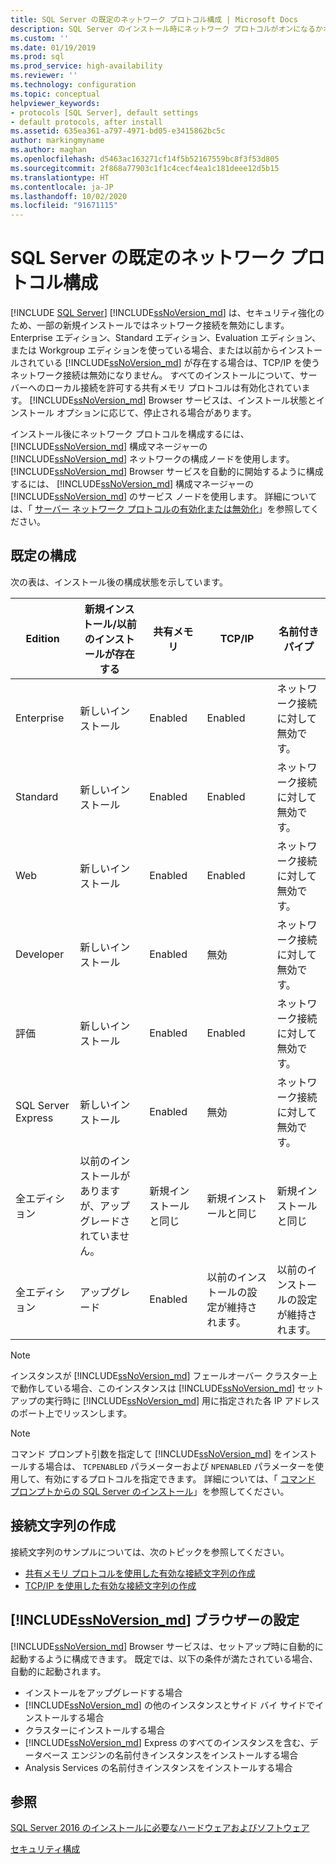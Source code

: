 ```yaml
---
title: SQL Server の既定のネットワーク プロトコル構成 | Microsoft Docs
description: SQL Server のインストール時にネットワーク プロトコルがオンになるかオフになるかに影響する要素について説明します。 インストール後にプロトコルを構成する方法について説明します。
ms.custom: ''
ms.date: 01/19/2019
ms.prod: sql
ms.prod_service: high-availability
ms.reviewer: ''
ms.technology: configuration
ms.topic: conceptual
helpviewer_keywords:
- protocols [SQL Server], default settings
- default protocols, after install
ms.assetid: 635ea361-a797-4971-bd05-e3415862bc5c
author: markingmyname
ms.author: maghan
ms.openlocfilehash: d5463ac163271cf14f5b52167559bc8f3f53d805
ms.sourcegitcommit: 2f868a77903c1f1c4cecf4ea1c181deee12d5b15
ms.translationtype: HT
ms.contentlocale: ja-JP
ms.lasthandoff: 10/02/2020
ms.locfileid: "91671115"
---
```

# <a name="default-sql-server-network-protocol-configuration"></a>SQL Server の既定のネットワーク プロトコル構成
 [!INCLUDE [SQL Server](../../includes/applies-to-version/sqlserver.md)]
[!INCLUDE[ssNoVersion_md](../../includes/ssnoversion-md.md)] は、セキュリティ強化のため、一部の新規インストールではネットワーク接続を無効にします。 Enterprise エディション、Standard エディション、Evaluation エディション、または Workgroup エディションを使っている場合、または以前からインストールされている [!INCLUDE[ssNoVersion_md](../../includes/ssnoversion-md.md)] が存在する場合は、TCP/IP を使うネットワーク接続は無効になりません。 すべてのインストールについて、サーバーへのローカル接続を許可する共有メモリ プロトコルは有効化されています。 [!INCLUDE[ssNoVersion_md](../../includes/ssnoversion-md.md)] Browser サービスは、インストール状態とインストール オプションに応じて、停止される場合があります。

インストール後にネットワーク プロトコルを構成するには、 [!INCLUDE[ssNoVersion_md](../../includes/ssnoversion-md.md)] 構成マネージャーの [!INCLUDE[ssNoVersion_md](../../includes/ssnoversion-md.md)] ネットワークの構成ノードを使用します。 [!INCLUDE[ssNoVersion_md](../../includes/ssnoversion-md.md)] Browser サービスを自動的に開始するように構成するには、 [!INCLUDE[ssNoVersion_md](../../includes/ssnoversion-md.md)] 構成マネージャーの [!INCLUDE[ssNoVersion_md](../../includes/ssnoversion-md.md)] のサービス ノードを使用します。 詳細については、「 [サーバー ネットワーク プロトコルの有効化または無効化](../../database-engine/configure-windows/enable-or-disable-a-server-network-protocol.md)」を参照してください。


## <a name="default-configuration"></a>既定の構成

次の表は、インストール後の構成状態を示しています。

|Edition | 新規インストール/以前のインストールが存在する | 共有メモリ | TCP/IP | 名前付きパイプ|
| -------- | -- | -- | -- | --  |  
|Enterprise | 新しいインストール | Enabled | Enabled | ネットワーク接続に対して無効です。|
|Standard | 新しいインストール | Enabled | Enabled | ネットワーク接続に対して無効です。|
|Web | 新しいインストール | Enabled | Enabled | ネットワーク接続に対して無効です。|
|Developer | 新しいインストール | Enabled | 無効 | ネットワーク接続に対して無効です。|
|評価 | 新しいインストール | Enabled | Enabled | ネットワーク接続に対して無効です。|
|SQL Server Express | 新しいインストール | Enabled | 無効 | ネットワーク接続に対して無効です。|
|全エディション | 以前のインストールがありますが、アップグレードされていません。 | 新規インストールと同じ | 新規インストールと同じ | 新規インストールと同じ|
|全エディション | アップグレード | Enabled | 以前のインストールの設定が維持されます。 | 以前のインストールの設定が維持されます。|


>[!NOTE]
> インスタンスが [!INCLUDE[ssNoVersion_md](../../includes/ssnoversion-md.md)] フェールオーバー クラスター上で動作している場合、このインスタンスは [!INCLUDE[ssNoVersion_md](../../includes/ssnoversion-md.md)] セットアップの実行時に [!INCLUDE[ssNoVersion_md](../../includes/ssnoversion-md.md)] 用に指定された各 IP アドレスのポート上でリッスンします。
 
>[!NOTE]
> コマンド プロンプト引数を指定して [!INCLUDE[ssNoVersion_md](../../includes/ssnoversion-md.md)] をインストールする場合は、 `TCPENABLED` パラメーターおよび `NPENABLED` パラメーターを使用して、有効にするプロトコルを指定できます。 詳細については、「 [コマンド プロンプトからの SQL Server のインストール](../install-windows/install-sql-server-from-the-command-prompt.md)」を参照してください。

## <a name="creating-a-connection-string"></a>接続文字列の作成

接続文字列のサンプルについては、次のトピックを参照してください。
* [共有メモリ プロトコルを使用した有効な接続文字列の作成](../../tools/configuration-manager/creating-a-valid-connection-string-using-shared-memory-protocol.md)
* [TCP/IP を使用した有効な接続文字列の作成](../../tools/configuration-manager/creating-a-valid-connection-string-using-tcp-ip.md)



## <a name="ssnoversion_md-browser-settings"></a>[!INCLUDE[ssNoVersion_md](../../includes/ssnoversion-md.md)] ブラウザーの設定

[!INCLUDE[ssNoVersion_md](../../includes/ssnoversion-md.md)] Browser サービスは、セットアップ時に自動的に起動するように構成できます。 既定では、以下の条件が満たされている場合、自動的に起動されます。

* インストールをアップグレードする場合
* [!INCLUDE[ssNoVersion_md](../../includes/ssnoversion-md.md)] の他のインスタンスとサイド バイ サイドでインストールする場合
* クラスターにインストールする場合
* [!INCLUDE[ssNoVersion_md](../../includes/ssnoversion-md.md)] Express のすべてのインスタンスを含む、データベース エンジンの名前付きインスタンスをインストールする場合
* Analysis Services の名前付きインスタンスをインストールする場合

## <a name="see-also"></a>参照

[SQL Server 2016 のインストールに必要なハードウェアおよびソフトウェア](../../sql-server/install/hardware-and-software-requirements-for-installing-sql-server.md)

[セキュリティ構成](../../relational-databases/security/surface-area-configuration.md)